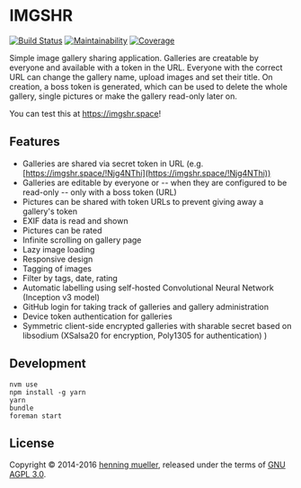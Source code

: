 IMGSHR
======

[![Build Status](https://img.shields.io/travis/nning/imgshr/master.svg)](https://travis-ci.org/nning/imgshr)
[![Maintainability](https://img.shields.io/codeclimate/maintainability/nning/imgshr.svg)](https://codeclimate.com/github/nning/imgshr)
[![Coverage](https://img.shields.io/coveralls/nning/imgshr/master.svg)](https://coveralls.io/r/nning/imgshr)


Simple image gallery sharing application. Galleries are creatable by everyone
and available with a token in the URL. Everyone with the correct URL can change
the gallery name, upload images and set their title. On creation, a boss token
is generated, which can be used to delete the whole gallery, single pictures or
make the gallery read-only later on.

You can test this at https://imgshr.space!

Features
--------

* Galleries are shared via secret token in URL
  (e.g. [https://imgshr.space/!Njg4NThi](https://imgshr.space/!Njg4NThi))
* Galleries are editable by everyone or -- when they are configured to be
  read-only -- only with a boss token (URL)
* Pictures can be shared with token URLs to prevent giving away a gallery's
  token
* EXIF data is read and shown
* Pictures can be rated
* Infinite scrolling on gallery page
* Lazy image loading
* Responsive design
* Tagging of images
* Filter by tags, date, rating
* Automatic labelling using self-hosted Convolutional Neural Network
  (Inception v3 model)
* GitHub login for taking track of galleries and gallery administration
* Device token authentication for galleries
* Symmetric client-side encrypted galleries with sharable secret based on
  libsodium (XSalsa20 for encryption, Poly1305 for authentication)
)

Development
-----------

    nvm use
	npm install -g yarn
	yarn
	bundle
	foreman start

License
-------

Copyright © 2014-2016 [henning mueller](https://nning.io/), released
under the terms of [GNU AGPL 3.0](http://www.gnu.org/licenses/agpl-3.0.html).
